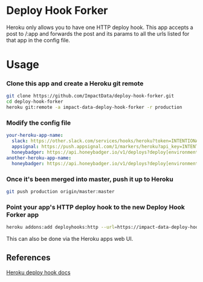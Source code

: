 # Deploy Hook Forker

Heroku only allows you to have one HTTP deploy hook. This app accepts a post to /:app and forwards the post and its params to all the urls listed for that app in the config file.

# Usage

### Clone this app and create a Heroku git remote

```sh
git clone https://github.com/ImpactData/deploy-hook-forker.git
cd deploy-hook-forker
heroku git:remote -a impact-data-deploy-hook-forker -r production
```

### Modify the config file

```yaml
your-heroku-app-name:
  slack: https://other.slack.com/services/hooks/heroku?token=INTENTIONALLY_LEFT_BLANK
  appsignal: https://push.appsignal.com/1/markers/heroku?api_key=INTENTIONALLY_LEFT_BLANK
  honeybadger: https://api.honeybadger.io/v1/deploys?deploy[environment]=production&api_key=INTENTIONALLY_LEFT_BLANK
another-heroku-app-name:
  honeybadger: https://api.honeybadger.io/v1/deploys?deploy[environment]=staging&api_key=INTENTIONALLY_LEFT_BLANK
```

### Once it's been merged into master, push it up to Heroku

```sh
git push production origin/master:master
```

### Point your app's HTTP deploy hook to the new Deploy Hook Forker app

```sh
heroku addons:add deployhooks:http --url=https://impact-data-deploy-hook-forker.herokuapp.com
```

This can also be done via the Heroku apps web UI.

## References

[Heroku deploy hook docs](https://devcenter.heroku.com/articles/deploy-hooks)

